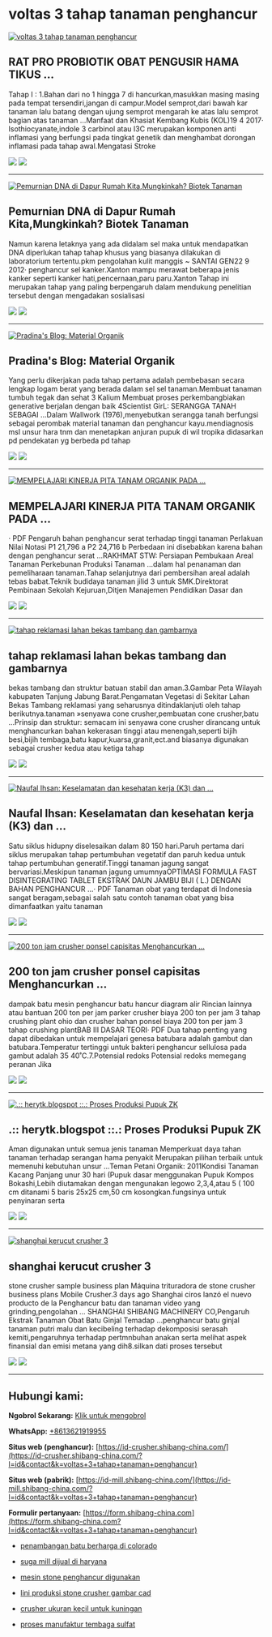 # voltas 3 tahap tanaman penghancur

<a href="https://swt.shibang-china.com/?l=id&img&k=voltas+3+tahap+tanaman+penghancur" target="_blank">![voltas 3 tahap tanaman penghancur](http://static.shibang-china.com/all-800x300/739.jpg)</a>

## RAT PRO PROBIOTIK OBAT PENGUSIR HAMA TIKUS …
Tahap I : 1.Bahan dari no 1 hingga 7 di hancurkan,masukkan masing masing pada tempat tersendiri,jangan di campur.Model semprot,dari bawah kar tanaman lalu batang dengan ujung semprot mengarah ke atas lalu semprot bagian atas tanaman …Manfaat dan Khasiat Kembang Kubis (KOL)19 4 2017· Isothiocyanate,indole 3 carbinol atau I3C merupakan komponen anti inflamasi yang berfungsi pada tingkat genetik dan menghambat dorongan inflamasi pada tahap awal.Mengatasi Stroke


<a href="https://whatsapp.shibangsoft.com/WhatsApp.php" target="_blank" title="WhatsApp">![](http://static.shibang-china.com/icon/whatsapp.png)</a> <a href="https://swt.shibang-china.com/?l=id&icon&k=voltas+3+tahap+tanaman+penghancur" target="_blank">![](http://static.shibang-china.com/icon/chat-id.png)</a>

---

<a href="https://swt.shibang-china.com/?l=id&img&k=voltas+3+tahap+tanaman+penghancur" target="_blank">![Pemurnian DNA di Dapur Rumah Kita,Mungkinkah? Biotek Tanaman](http://static.shibang-china.com/all-800x300/1344.jpg)</a>

## Pemurnian DNA di Dapur Rumah Kita,Mungkinkah? Biotek Tanaman
Namun karena letaknya yang ada didalam sel maka untuk mendapatkan DNA diperlukan tahap tahap khusus yang biasanya dilakukan di laboratorium tertentu.pkm pengolahan kulit manggis ~ SANTAI GEN22 9 2012· penghancur sel kanker.Xanton mampu merawat beberapa jenis kanker seperti kanker hati,pencernaan,paru paru.Xanton Tahap ini merupakan tahap yang paling berpengaruh dalam mendukung penelitian tersebut dengan mengadakan sosialisasi


<a href="https://whatsapp.shibangsoft.com/WhatsApp.php" target="_blank" title="WhatsApp">![](http://static.shibang-china.com/icon/whatsapp.png)</a> <a href="https://swt.shibang-china.com/?l=id&icon&k=voltas+3+tahap+tanaman+penghancur" target="_blank">![](http://static.shibang-china.com/icon/chat-id.png)</a>

---

<a href="https://swt.shibang-china.com/?l=id&img&k=voltas+3+tahap+tanaman+penghancur" target="_blank">![Pradina's Blog: Material Organik](http://static.shibang-china.com/all-800x300/1061.jpg)</a>

## Pradina's Blog: Material Organik
Yang perlu dikerjakan pada tahap pertama adalah pembebasan secara lengkap logam berat yang berada dalam sel sel tanaman.Membuat tanaman tumbuh tegak dan sehat 3 Kalium Membuat proses perkembangbiakan generative berjalan dengan baik 4Scientist GirL: SERANGGA TANAH SEBAGAI …Dalam Wallwork (1976),menyebutkan serangga tanah berfungsi sebagai perombak material tanaman dan penghancur kayu.mendiagnosis msl unsur hara tnm dan menetapkan anjuran pupuk di wil tropika didasarkan pd pendekatan yg berbeda pd tahap


<a href="https://whatsapp.shibangsoft.com/WhatsApp.php" target="_blank" title="WhatsApp">![](http://static.shibang-china.com/icon/whatsapp.png)</a> <a href="https://swt.shibang-china.com/?l=id&icon&k=voltas+3+tahap+tanaman+penghancur" target="_blank">![](http://static.shibang-china.com/icon/chat-id.png)</a>

---

<a href="https://swt.shibang-china.com/?l=id&img&k=voltas+3+tahap+tanaman+penghancur" target="_blank">![MEMPELAJARI KINERJA PITA TANAM ORGANIK PADA …](http://static.shibang-china.com/all-800x300/450.jpg)</a>

## MEMPELAJARI KINERJA PITA TANAM ORGANIK PADA …
· PDF Pengaruh bahan penghancur serat terhadap tinggi tanaman Perlakuan Nilai Notasi P1 21,796 a P2 24,716 b Perbedaan ini disebabkan karena bahan dengan penghancur serat …RAKHMAT STW: Persiapan Pembukaan Areal Tanaman Perkebunan Produksi Tanaman …dalam hal penanaman dan pemeliharaan tanaman.Tahap selanjutnya dari pembersihan areal adalah tebas babat.Teknik budidaya tanaman jilid 3 untuk SMK.Direktorat Pembinaan Sekolah Kejuruan,Ditjen Manajemen Pendidikan Dasar dan


<a href="https://whatsapp.shibangsoft.com/WhatsApp.php" target="_blank" title="WhatsApp">![](http://static.shibang-china.com/icon/whatsapp.png)</a> <a href="https://swt.shibang-china.com/?l=id&icon&k=voltas+3+tahap+tanaman+penghancur" target="_blank">![](http://static.shibang-china.com/icon/chat-id.png)</a>

---

<a href="https://swt.shibang-china.com/?l=id&img&k=voltas+3+tahap+tanaman+penghancur" target="_blank">![tahap reklamasi lahan bekas tambang dan gambarnya](http://static.shibang-china.com/all-800x300/614.jpg)</a>

## tahap reklamasi lahan bekas tambang dan gambarnya
bekas tambang dan struktur batuan stabil dan aman.3.Gambar Peta Wilayah kabupaten Tanjung Jabung Barat.Pengamatan Vegetasi di Sekitar Lahan Bekas Tambang reklamasi yang seharusnya ditindaklanjuti oleh tahap berikutnya.tanaman »senyawa cone crusher,pembuatan cone crusher,batu …Prinsip dan struktur: semacam ini senyawa cone crusher dirancang untuk menghancurkan bahan kekerasan tinggi atau menengah,seperti bijih besi,bijih tembaga,batu kapur,kuarsa,granit,ect.and biasanya digunakan sebagai crusher kedua atau ketiga tahap


<a href="https://whatsapp.shibangsoft.com/WhatsApp.php" target="_blank" title="WhatsApp">![](http://static.shibang-china.com/icon/whatsapp.png)</a> <a href="https://swt.shibang-china.com/?l=id&icon&k=voltas+3+tahap+tanaman+penghancur" target="_blank">![](http://static.shibang-china.com/icon/chat-id.png)</a>

---

<a href="https://swt.shibang-china.com/?l=id&img&k=voltas+3+tahap+tanaman+penghancur" target="_blank">![Naufal Ihsan: Keselamatan dan kesehatan kerja (K3) dan …](http://static.shibang-china.com/all-800x300/1204.jpg)</a>

## Naufal Ihsan: Keselamatan dan kesehatan kerja (K3) dan …
Satu siklus hidupny diselesaikan dalam 80 150 hari.Paruh pertama dari siklus merupakan tahap pertumbuhan vegetatif dan paruh kedua untuk tahap pertumbuhan generatif.Tinggi tanaman jagung sangat bervariasi.Meskipun tanaman jagung umumnyaOPTIMASI FORMULA FAST DISINTEGRATING TABLET EKSTRAK DAUN JAMBU BIJI ( L.) DENGAN BAHAN PENGHANCUR …· PDF Tanaman obat yang terdapat di Indonesia sangat beragam,sebagai salah satu contoh tanaman obat yang bisa dimanfaatkan yaitu tanaman


<a href="https://whatsapp.shibangsoft.com/WhatsApp.php" target="_blank" title="WhatsApp">![](http://static.shibang-china.com/icon/whatsapp.png)</a> <a href="https://swt.shibang-china.com/?l=id&icon&k=voltas+3+tahap+tanaman+penghancur" target="_blank">![](http://static.shibang-china.com/icon/chat-id.png)</a>

---

<a href="https://swt.shibang-china.com/?l=id&img&k=voltas+3+tahap+tanaman+penghancur" target="_blank">![200 ton jam crusher ponsel capisitas Menghancurkan …](http://static.shibang-china.com/all-800x300/1141.jpg)</a>

## 200 ton jam crusher ponsel capisitas Menghancurkan …
dampak batu mesin penghancur batu hancur diagram alir Rincian lainnya atau bantuan 200 ton per jam parker crusher biaya 200 ton per jam 3 tahap crushing plant ohio dan crusher bahan ponsel biaya 200 ton per jam 3 tahap crushing plantBAB III DASAR TEORI· PDF Dua tahap penting yang dapat dibedakan untuk mempelajari genesa batubara adalah gambut dan batubara.Temperatur tertinggi untuk bakteri penghancur sellulosa pada gambut adalah 35 40˚C.7.Potensial redoks Potensial redoks memegang peranan Jika


<a href="https://whatsapp.shibangsoft.com/WhatsApp.php" target="_blank" title="WhatsApp">![](http://static.shibang-china.com/icon/whatsapp.png)</a> <a href="https://swt.shibang-china.com/?l=id&icon&k=voltas+3+tahap+tanaman+penghancur" target="_blank">![](http://static.shibang-china.com/icon/chat-id.png)</a>

---

<a href="https://swt.shibang-china.com/?l=id&img&k=voltas+3+tahap+tanaman+penghancur" target="_blank">![.:: herytk.blogspot ::.: Proses Produksi Pupuk ZK](http://static.shibang-china.com/all-800x300/1275.jpg)</a>

## .:: herytk.blogspot ::.: Proses Produksi Pupuk ZK
Aman digunakan untuk semua jenis tanaman Memperkuat daya tahan tanaman terhadap serangan hama penyakit Merupakan pilihan terbaik untuk memenuhi kebutuhan unsur …Teman Petani Organik: 2011Kondisi Tanaman Kacang Panjang unur 30 hari (Pupuk dasar menggunakan Pupuk Kompos Bokashi,Lebih diutamakan dengan mengunakan legowo 2,3,4,atau 5 ( 100 cm ditanami 5 baris 25x25 cm,50 cm kosongkan.fungsinya untuk penyinaran serta


<a href="https://whatsapp.shibangsoft.com/WhatsApp.php" target="_blank" title="WhatsApp">![](http://static.shibang-china.com/icon/whatsapp.png)</a> <a href="https://swt.shibang-china.com/?l=id&icon&k=voltas+3+tahap+tanaman+penghancur" target="_blank">![](http://static.shibang-china.com/icon/chat-id.png)</a>

---

<a href="https://swt.shibang-china.com/?l=id&img&k=voltas+3+tahap+tanaman+penghancur" target="_blank">![shanghai kerucut crusher 3](http://static.shibang-china.com/all-800x300/1069.jpg)</a>

## shanghai kerucut crusher 3
stone crusher sample business plan Máquina trituradora de stone crusher business plans Mobile Crusher.3 days ago Shanghai ciros lanzó el nuevo producto de la Penghancur batu dan tanaman video yang grinding,pengolahan … SHANGHAI SHIBANG MACHINERY CO,Pengaruh Ekstrak Tanaman Obat Batu Ginjal Temadap …penghancur batu ginjal tanaman putri malu dan kecibeling terhadap dekomposisi serasah kemiti,pengaruhnya terhadap pertmnbuhan anakan serta melihat aspek finansial dan emisi metana yang dih8.silkan dati proses tersebut


<a href="https://whatsapp.shibangsoft.com/WhatsApp.php" target="_blank" title="WhatsApp">![](http://static.shibang-china.com/icon/whatsapp.png)</a> <a href="https://swt.shibang-china.com/?l=id&icon&k=voltas+3+tahap+tanaman+penghancur" target="_blank">![](http://static.shibang-china.com/icon/chat-id.png)</a>

---
## Hubungi kami:

**Ngobrol Sekarang:** [Klik untuk mengobrol](https://swt.shibang-china.com?l=id&contact&k=voltas+3+tahap+tanaman+penghancur)

**WhatsApp:**  [+8613621919955](https://whatsapp.shibangsoft.com/WhatsApp.php)

**Situs web (penghancur):** [https://id-crusher.shibang-china.com/](https://id-crusher.shibang-china.com/?l=id&contact&k=voltas+3+tahap+tanaman+penghancur)

**Situs web (pabrik):** [https://id-mill.shibang-china.com/](https://id-mill.shibang-china.com/?l=id&contact&k=voltas+3+tahap+tanaman+penghancur)

**Formulir pertanyaan:** [https://form.shibang-china.com](https://form.shibang-china.com?l=id&contact&k=voltas+3+tahap+tanaman+penghancur)

* [penambangan batu berharga di colorado](../18/penambangan%20batu%20berharga%20di%20colorado.md)

* [suga mill dijual di haryana](../18/suga%20mill%20dijual%20di%20haryana.md)

* [mesin stone penghancur digunakan](../25/mesin%20stone%20penghancur%20digunakan.md)

* [lini produksi stone crusher gambar cad](../17/lini%20produksi%20stone%20crusher%20gambar%20cad.md)

* [crusher ukuran kecil untuk kuningan](../19/crusher%20ukuran%20kecil%20untuk%20kuningan.md)

* [proses manufaktur tembaga sulfat](../23/proses%20manufaktur%20tembaga%20sulfat.md)